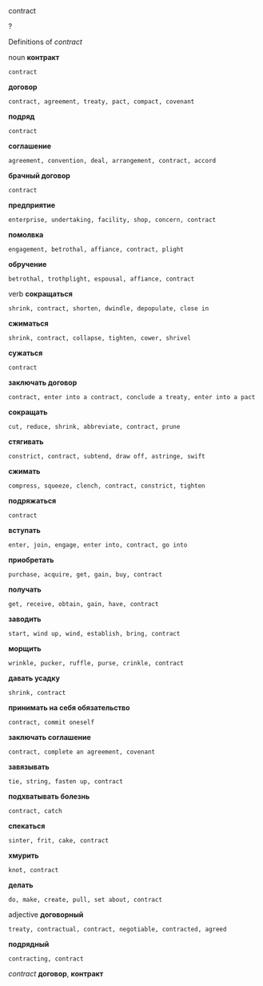 contract

?


Definitions of _contract_

noun
**контракт**

    contract
**договор**

    contract, agreement, treaty, pact, compact, covenant
**подряд**

    contract
**соглашение**

    agreement, convention, deal, arrangement, contract, accord
**брачный договор**

    contract
**предприятие**

    enterprise, undertaking, facility, shop, concern, contract
**помолвка**

    engagement, betrothal, affiance, contract, plight
**обручение**

    betrothal, trothplight, espousal, affiance, contract

verb
**сокращаться**

    shrink, contract, shorten, dwindle, depopulate, close in
**сжиматься**

    shrink, contract, collapse, tighten, cower, shrivel
**сужаться**

    contract
**заключать договор**

    contract, enter into a contract, conclude a treaty, enter into a pact
**сокращать**

    cut, reduce, shrink, abbreviate, contract, prune
**стягивать**

    constrict, contract, subtend, draw off, astringe, swift
**сжимать**

    compress, squeeze, clench, contract, constrict, tighten
**подряжаться**

    contract
**вступать**

    enter, join, engage, enter into, contract, go into
**приобретать**

    purchase, acquire, get, gain, buy, contract
**получать**

    get, receive, obtain, gain, have, contract
**заводить**

    start, wind up, wind, establish, bring, contract
**морщить**

    wrinkle, pucker, ruffle, purse, crinkle, contract
**давать усадку**

    shrink, contract
**принимать на себя обязательство**

    contract, commit oneself
**заключать соглашение**

    contract, complete an agreement, covenant
**завязывать**

    tie, string, fasten up, contract
**подхватывать болезнь**

    contract, catch
**спекаться**

    sinter, frit, cake, contract
**хмурить**

    knot, contract
**делать**

    do, make, create, pull, set about, contract

adjective
**договорный**

    treaty, contractual, contract, negotiable, contracted, agreed
**подрядный**

    contracting, contract

_contract_
**договор**, **контракт**